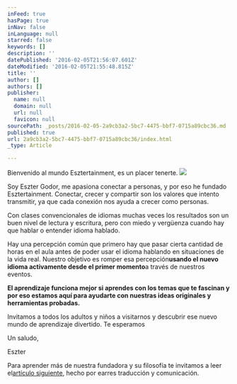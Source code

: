 ```yaml
---
inFeed: true
hasPage: true
inNav: false
inLanguage: null
starred: false
keywords: []
description: ''
datePublished: '2016-02-05T21:56:07.601Z'
dateModified: '2016-02-05T21:55:48.815Z'
title: ''
author: []
authors: []
publisher:
  name: null
  domain: null
  url: null
  favicon: null
sourcePath: _posts/2016-02-05-2a9cb3a2-5bc7-4475-bbf7-0715a89cbc36.md
published: true
url: 2a9cb3a2-5bc7-4475-bbf7-0715a89cbc36/index.html
_type: Article

---
```

Bienvenido al mundo Esztertainment, es un placer tenerte.
![](https://the-grid-user-content.s3-us-west-2.amazonaws.com/5d4b41d2-5a34-46b8-92c9-cab2afc79b70.jpg)

Soy Eszter Godor, me apasiona conectar a personas, y por eso he fundado Esztertainment. Conectar, crecer y compartir son los valores que intento transmitir, ya que cada conexión nos ayuda a crecer como personas.

Con clases convencionales de idiomas muchas veces los resultados son un buen nivel de lectura y escritura, pero con miedo y vergüenza cuando hay que hablar o entender idioma hablado.

Hay una percepción común que primero hay que pasar cierta cantidad de horas en el aula antes de poder usar el idioma hablando en situaciones de la vida real. Nuestro objetivo es romper esa percepción**usando el nuevo idioma activamente desde el primer momento**a través de nuestros eventos.

**El aprendizaje funciona mejor si aprendes con los temas que te fascinan y por eso estamos aquí para ayudarte con nuestras ideas originales y herramientas probadas.**

Invitamos a todos los adultos y niños a visitarnos y descubrir ese nuevo mundo de aprendizaje divertido. Te esperamos

Un saludo,

Eszter

Para aprender más de nuestra fundadora y su filosofía te invitamos a leer el[artículo siguiente][0], hecho por earres traducción y comunicación.

[0]: http://earres.com/entrevistas-i-esztertainment-la-ensenanza-de-idiomas-que-nos-saca-de-nuestra-zona-de-confort/